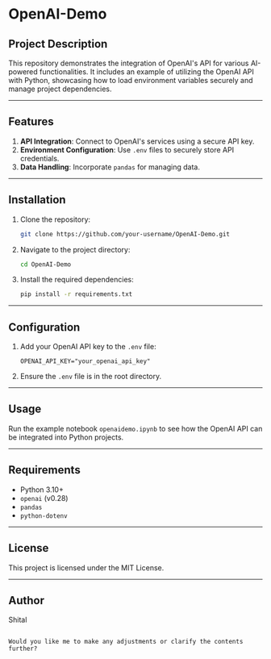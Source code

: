 # OpenAI-Demo

## Project Description

This repository demonstrates the integration of OpenAI's API for various AI-powered functionalities. It includes an example of utilizing the OpenAI API with Python, showcasing how to load environment variables securely and manage project dependencies.

---

## Features

1. **API Integration**: Connect to OpenAI's services using a secure API key.
2. **Environment Configuration**: Use `.env` files to securely store API credentials.
3. **Data Handling**: Incorporate `pandas` for managing data.

---

## Installation

1. Clone the repository:
   ```bash
   git clone https://github.com/your-username/OpenAI-Demo.git
   ```
2. Navigate to the project directory:
   ```bash
   cd OpenAI-Demo
   ```
3. Install the required dependencies:
   ```bash
   pip install -r requirements.txt
   ```

---

## Configuration

1. Add your OpenAI API key to the `.env` file:
   ```env
   OPENAI_API_KEY="your_openai_api_key"
   ```
2. Ensure the `.env` file is in the root directory.

---

## Usage

Run the example notebook `openaidemo.ipynb` to see how the OpenAI API can be integrated into Python projects.

---

## Requirements

- Python 3.10+
- `openai` (v0.28)
- `pandas`
- `python-dotenv`

---

## License

This project is licensed under the MIT License.

---

## Author

Shital
```

Would you like me to make any adjustments or clarify the contents further?
